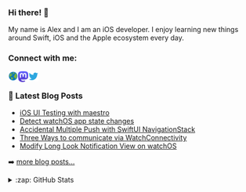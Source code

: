 ### Hi there! 👋

My name is Alex and I am an iOS developer. I enjoy learning new things around Swift, iOS and the Apple ecosystem every day.

### Connect with me:

<a href="https://alexanderweiss.dev">
  <img align="left" alt="Alexander Weiß | Homepage" width="20px" src="https://raw.githubusercontent.com/alexanderwe/alexanderwe/master/assets/globe.svg" />
</a>
<a href="https://mastodon.online/@alexanderwe">
  <img align="left" alt="Alexander Weiß | Mastodon" width="21px" src="https://raw.githubusercontent.com/alexanderwe/alexanderwe/master/assets/mastodon.svg" />
</a>
<a href="https://twitter.com/_al_we">
  <img align="left" alt="Alexander Weiß | Twitter" width="21px" src="https://raw.githubusercontent.com/alexanderwe/alexanderwe/master/assets/twitter.svg" />
</a>

<br />

### 📕 Latest Blog Posts

<!-- BLOG-POST-LIST:START -->
- [iOS UI Testing with maestro](https://alexanderweiss.dev/blog/2023-02-11-ios-ui-testing-with-maestro)
- [Detect watchOS app state changes](https://alexanderweiss.dev/blog/2023-02-01-detect-watchapp-state-changes)
- [Accidental Multiple Push with SwiftUI NavigationStack](https://alexanderweiss.dev/blog/2023-01-24-accidental-double-push-with-swiftui-navigationstack)
- [Three Ways to communicate via WatchConnectivity](https://alexanderweiss.dev/blog/2023-01-18-three-ways-to-communicate-via-watchconnectivity)
- [Modify Long Look Notification View on watchOS](https://alexanderweiss.dev/blog/2022-12-18-modify-long-look-notification-view-on-watchos)
<!-- BLOG-POST-LIST:END -->

➡️ [more blog posts...](https://alexanderweiss.dev/blog)

<details>
  <summary>:zap: GitHub Stats</summary>

  <img align="left" alt="Alexander Weiß's GitHub Stats" src="https://github-readme-stats.vercel.app/api?username=alexanderwe" />

</details>
